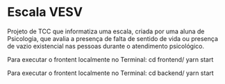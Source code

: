 # Escala VESV

Projeto de TCC que informatiza uma escala, criada por uma aluna de Psicologia, que avalia a presença de falta de sentido de vida ou presença de vazio existencial nas pessoas durante o atendimento psicológico.

Para executar o frontent localmente no Terminal:
cd frontend/
yarn start

Para executar o frontent localmente no Terminal:
cd backend/
yarn start
